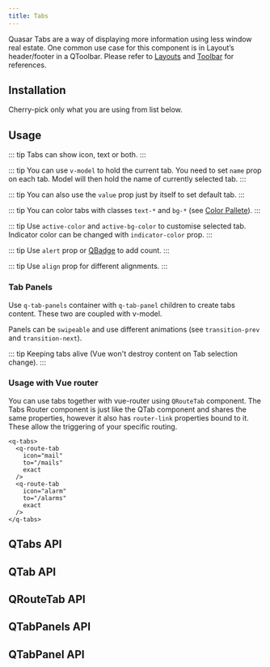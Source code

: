 ```yaml
---
title: Tabs
---
```

Quasar Tabs are a way of displaying more information using less window real estate.
One common use case for this component is in Layout’s header/footer in a QToolbar. Please refer to [Layouts](/layout/layout) and [Toolbar](/vue-components/toolbar) for references.

## Installation
Cherry-pick only what you are using from list below.

<doc-installation :components="['QTabs', 'QTab', 'QRouteTab', 'QTabPanels', 'QTabPanel']" />

## Usage

<doc-example title="Basic" file="QTabs/Basic" />

::: tip
Tabs can show icon, text or both.
:::

<doc-example title="Types" file="QTabs/Types" />

::: tip
You can use `v-model` to hold the current tab. You need to set `name` prop on each tab. Model will then hold the name of currently selected tab.
:::

<doc-example title="Usage with V-model" file="QTabs/VModel" />

::: tip
You can also use the `value` prop just by itself to set default tab.
:::

<doc-example title="Default Tab" file="QTabs/DefaultTab" />

::: tip
You can color tabs with classes `text-*` and `bg-*` (see [Color Pallete](/style/color-pallete)).
:::

<doc-example title="Colors" file="QTabs/Colors" />

::: tip
Use `active-color` and `active-bg-color` to customise selected tab. Indicator color can be changed with `indicator-color` prop.
:::

<doc-example title="Custom Colors for Active Tab and Indicator" file="QTabs/ActiveColor" />

<doc-example title="Glossy" file="QTabs/Glossy" />

<doc-example title="Animated Bar on Top" file="QTabs/TopBar" />

::: tip
Use `alert` prop or [QBadge](/vue-components/badge) to add count.
:::

<doc-example title="With Alerts and Counts" file="QTabs/AlertsAndCounts" />

::: tip
Use `align` prop for different alignments.
:::

<doc-example title="Alignments" file="QTabs/Alignments" />

### Tab Panels
Use `q-tab-panels` container with `q-tab-panel` children to create tabs content. These two are coupled with v-model.

Panels can be `swipeable` and use different animations (see `transition-prev` and `transition-next`).

<doc-example title="Swipeable Animated Panels" file="QTabs/Panels" />

<doc-example title="Panels Above Tabs" file="QTabs/PanelsAbove" />

::: tip
Keeping tabs alive (Vue won't destroy content on Tab selection change).
:::

<doc-example title="Panels With Keep Alive" file="QTabs/PanelsKeepAlive" />

### Usage with Vue router
You can use tabs together with vue-router using `QRouteTab` component.
The Tabs Router component is just like the QTab component and shares the same properties, however it also has `router-link` properties bound to it. These allow the triggering of your specific routing.

```vue
<q-tabs>
  <q-route-tab
    icon="mail"
    to="/mails"
    exact
  />
  <q-route-tab
    icon="alarm"
    to="/alarms"
    exact
  />
</q-tabs>
```

## QTabs API

<doc-api file="QTabs" />

## QTab API

<doc-api file="QTab" />

## QRouteTab API

<doc-api file="QRouteTab" />

## QTabPanels API

<doc-api file="QTabPanels" />

## QTabPanel API

<doc-api file="QTabPanel" />
